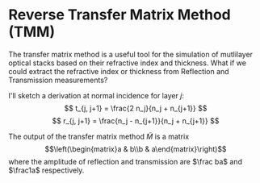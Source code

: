 # Reverse Transfer Matrix Method (TMM)

The transfer matrix method is a useful tool for the simulation of mutlilayer optical stacks based on their refractive index and thickness. 
What if we could extract the refractive index or thickness from Reflection and Transmission measurements?

I'll sketch a derivation at normal incidence for layer $j$:
$$
t_{j, j+1} = \frac{2 n_j}{n_j + n_{j+1}}
$$
$$
r_{j, j+1} = \frac{n_j - n_{j+1}}{n_j + n_{j+1}}
$$

The output of the transfer matrix method $\widetilde{M}$ is a matrix 
$$\left(\begin{matrix}a & b\\b & a\end{matrix}\right)$$
where the amplitude of reflection and transmission are $\frac ba$ and $\frac1a$ respectively.